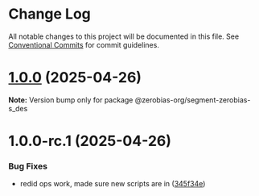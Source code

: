 # Change Log

All notable changes to this project will be documented in this file.
See [Conventional Commits](https://conventionalcommits.org) for commit guidelines.

# [1.0.0](https://github.com/zerobias-org/segment/compare/@zerobias-org/segment-zerobias-s_des@1.0.0-rc.1...@zerobias-org/segment-zerobias-s_des@1.0.0) (2025-04-26)

**Note:** Version bump only for package @zerobias-org/segment-zerobias-s_des





# 1.0.0-rc.1 (2025-04-26)


### Bug Fixes

* redid ops work, made sure new scripts are in ([345f34e](https://github.com/zerobias-org/segment/commit/345f34ec926029dc141943b3e321676adb4a2888))
